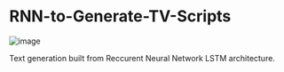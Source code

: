 # RNN-to-Generate-TV-Scripts
![image](https://user-images.githubusercontent.com/35156624/188230898-3383d57a-3ad4-468d-9d20-300982f7cf61.png)

Text generation built from Reccurent Neural Network LSTM architecture. 
